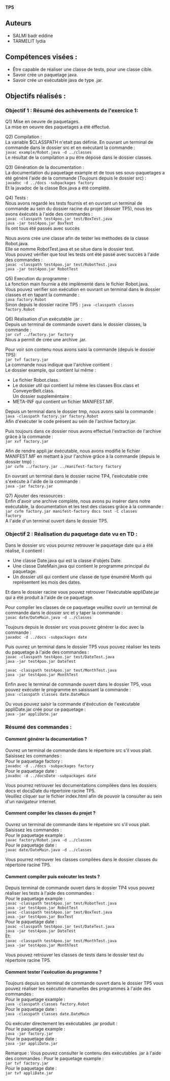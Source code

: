 **TP5**

## Auteurs

* SALMI badr eddine
* TARMELIT lydia

## Compétences visées :
* Être capable de réaliser une classe de tests, pour une classe cible.
* Savoir crée un paquetage java.
* Savoir crée un exécutable java de type .jar.

## Objectifs réalisés :

### Objectif 1 : Résumé des achèvements de l'exercice 1: 
Q1) Mise en oeuvre de paquetages.  
La mise en oeuvre des paquetages a été éffectué.
 
Q2) Compilation :  
La variable $CLASSPATH n'etait pas définie.
En ouvrant un terminal de commande dans le dossier src et en exécutant la commande :  
<code>javac example/Robot.java -d ../classes</code>  
Le résultat de la compilation a pu être déposé dans le dossier classes.  

Q3) Génération de la documentation :  
La documentation du paquetage example et de tous ses sous-paquetages a été généré l'aide de la commande (Toujours depuis le dossier src) :  
<code>javadoc -d ../docs -subpackages factory</code>  
Et la javadoc de la classe Box.java a été complété.

Q4) Tests :  
Nous avons regardé les tests fournis et en ouvrant un terminal de commande au sein du dossier racine du projet (dossier TP5), nous les avons éxécutés à l'aide des commandes :  
<code>javac -classpath test4poo.jar test/BoxTest.java</code>  
<code>java -jar test4poo.jar BoxTest</code>  
Ils ont tous été passés avec succès  

Nous avons crée une classe afin de tester les méthodes de la classe Robot.java.  
Elle se nomme RobotTest.java et se situe dans le dossier test.  
Vous pouvez vérifier que tout les tests ont été passé avec succès à l'aide des commandes :  
<code>javac -classpath test4poo.jar test/RobotTest.java</code>  
<code>java -jar test4poo.jar RobotTest</code>  

Q5) Execution du programme :  
La fonction main fournie a été implémenté dans le fichier Robot.java.  
Vous pouvez verifier son exécution en ouvrant un terminal dans le dossier classes et en tapant la commande :  
<code>java factory.Robot</code>  
Sinon depuis le dossier racine TP5 :
<code>java -classpath classes factory.Robot</code>  

Q6) Réalisation d'un exécutable .jar :  
Depuis un terminal de commande ouvert dans le dossier classes, la commande :  
<code>jar cvf ../factory.jar factory</code>  
Nous a permit de crée une archive .jar.  

Pour voir son contenu nous avons saisi la commande (depuis le dossier TP5):  
<code>jar tvf factory.jar</code>  
La commande nous indique que l'archive contient :  
Le dossier example, qui contient lui même :
* Le fichier Robot.class.
* Le dossier util qui contient lui même les classes Box.class et ConveyerBelt.class.  
Un dossier suppleméntaire :  
* META-INF qui contient un fichier MANIFEST.MF.  

Depuis un terminal dans le dossier tmp, nous avons saisi la commande :  
<code>java -classpath factory.jar factory.Robot</code>  
Afin d'exécuter le code présent au sein de l'archive factory.jar.  

Puis toujours dans ce dossier nous avons effectué l'extraction de l'archive grâce à la commande :  
<code>jar xvf factory.jar</code>

Afin de rendre appli.jar éxécutable, nous avons modifié le fichier MANIFEST.MF en mettant à jour l'archive grâce à la commande (depuis le dossier tmp) :  
<code>jar cvfm ../factory.jar ../manifest-factory factory</code>  

En ouvrant un terminal dans le dossier racine TP4, l'exécutable crée s'exécute à l'aide de la commande :  
<code>java -jar factory.jar</code>  

Q7) Ajouter des ressources :  
Enfin d'avoir une archive complète, nous avons pu insérer dans notre exécutable, la documentation et les test des classes grâce à la commande :  
<code>jar cvfm factory.jar manifest-factory docs test -C classes factory</code>  
A l'aide d'un terminal ouvert dans le dossier TP5.  

### Objectif 2 : Réalisation du paquetage date vu en TD : 
Dans le dossier src vous pourrez retrouver le paquetage date qui a été réalisé, il contient :  
* Une classe Date.java qui est la classe d'objets Date.
* Une classe DateMain.java qui contient le programme principal du paquetage.
* Un dossier util qui contient une classe de type énuméré Month qui représentent les mois des dates.

Et dans le dossier racine vous pouvez retrouver l'éxécutable appliDate.jar qui a été produit à l'aide de ce paquetage.  

Pour compiler les classes de ce paquetage veuillez ouvrir un terminal de commande dans le dossier src et y taper la commande :  
<code>javac date/DateMain.java -d ../classes</code>

Toujours depuis le dossier src vous pouvez générer la doc avec la commande :  
<code>javadoc -d ../docs -subpackages date</code>  

Puis ouvrez un terminal dans le dossier TP5 vous pouvez réaliser les tests du paquetage à l'aide des commandes :  
<code>javac -classpath test4poo.jar test/DateTest.java</code>  
<code>java -jar test4poo.jar DateTest</code>  

<code>javac -classpath test4poo.jar test/MonthTest.java</code>  
<code>java -jar test4poo.jar MonthTest</code>  

Enfin avec le terminal de commande ouvert dans le dossier TP5, vous pouvez exécuter le programme en saisissant la commande :  
<code>java -classpath classes date.DateMain</code>  

Ou vous pouvez saisir la commande d'éxécution de l'exécutable appliDate.jar crée pour ce paquetage :  
<code>java -jar appliDate.jar</code>  

### Résumé des commandes : 

#### Comment générer la documentation ?
Ouvrez un terminal de commande dans le répertoire src s'il vous plait.
Saisissez les commandes :  
Pour le paquetage factory :  
<code>javadoc -d ../docs -subpackages factory</code>  
Pour le paquetage date :  
<code>javadoc -d ../docsDate -subpackages date</code>  

Vous pourrez retrouver les documentations compilées dans les dossiers docs et docsDate du répertoire racine TP5.  
Veuillez cliquer sur le fichier index.html afin de pouvoir la consulter au sein d'un navigateur internet.

#### Comment compiler les classes du projet ?
Ouvrez un terminal de commande dans le répetoire src s'il vous plait.
Saisissez les commandes :  
Pour le paquetage example :  
<code>javac factory/Robot.java -d ../classes</code>  
Pour le paquetage date :  
<code>javac date/DateMain.java -d ../classes</code>  

Vous pourrez retrouver les classes compilées dans le dossier classes du répertoire racine TP5.
#### Comment compiler puis exécuter les tests ?
Depuis terminal de commande ouvert dans le dossier TP4 vous pouvez réaliser les tests à l'aide des commandes :  
Pour le paquetage example :  
<code>javac -classpath test4poo.jar test/RobotTest.java</code>  
<code>java -jar test4poo.jar RobotTest</code>  
<code>javac -classpath test4poo.jar test/BoxTest.java</code>  
<code>java -jar test4poo.jar BoxTest</code>  
Pour le paquetage date :  
<code>javac -classpath test4poo.jar test/DateTest.java</code>  
<code>java -jar test4poo.jar DateTest</code>  
Et:  
<code>javac -classpath test4poo.jar test/MonthTest.java</code>  
<code>java -jar test4poo.jar MonthTest</code>  

Vous pouvez retrouver les classes de tests dans le dossier test du répertoire racine TP5.

#### Comment tester l'exécution du programme ?
Toujours depuis un terminal de commande ouvert dans le dossier TP5 vous pouvez réaliser les exécution manuelles des programmes à l'aide des commandes :  
Pour le paquetage example :  
<code>java -classpath classes factory.Robot</code>  
Pour le paquetage date :  
<code>java -classpath classes date.DateMain</code>  

Où exécuter directement les exécutables .jar produit :  
Pour le paquetage example :  
<code>java -jar factory.jar</code>  
Pour le paquetage date :  
<code>java -jar appliDate.jar</code>  

Remarque : Vous pouvez consulter le contenu des exécutables .jar à l'aide des commandes :
Pour le paquetage example :  
<code>jar tvf factory.jar</code>  
Pour le paquetage date :  
<code>jar tvf appliDate.jar</code>  
